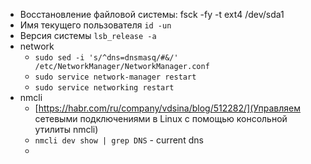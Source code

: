 * Восстановление файловой системы: fsck -fy -t ext4 /dev/sda1
* Имя текущего пользователя `id -un`
* Версия системы `lsb_release -a`
* network
   * `sudo sed -i 's/^dns=dnsmasq/#&/' /etc/NetworkManager/NetworkManager.conf` 
   * `sudo service network-manager restart`
   * `sudo service networking restart`
 * nmcli
   * [https://habr.com/ru/company/vdsina/blog/512282/](Управляем сетевыми подключениями в Linux с помощью консольной утилиты nmcli)
   * `nmcli dev show | grep DNS` - current dns
   * 
